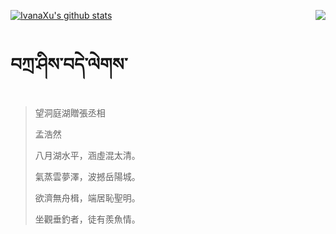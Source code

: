 [![IvanaXu's github stats](https://github-readme-stats.vercel.app/api?username=IvanaXu&show_icons=true&theme=vue-dark)](https://github.com/anuraghazra/github-readme-stats)
<img align="right" src="https://github-readme-stats.vercel.app/api/top-langs/?username=IvanaXu&langs_count=3&theme=graywhite" />
# བཀྲ་ཤིས་བདེ་ལེགས་
> 望洞庭湖贈張丞相
> 
> 孟浩然
> 
> 八月湖水平，涵虛混太清。
> 
> 氣蒸雲夢澤，波撼岳陽城。
> 
> 欲濟無舟楫，端居恥聖明。
> 
> 坐觀垂釣者，徒有羨魚情。
>